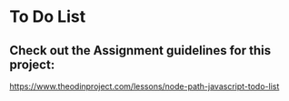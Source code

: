 # To Do List

## Check out the Assignment guidelines for this project:
https://www.theodinproject.com/lessons/node-path-javascript-todo-list

